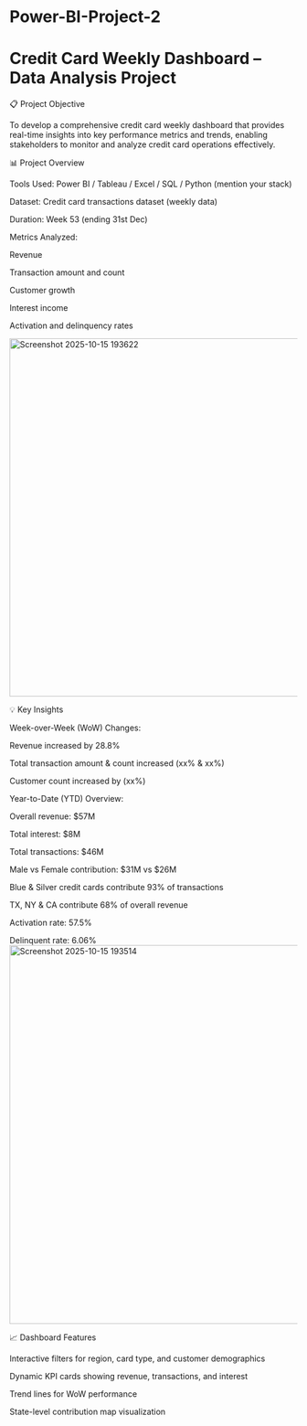 # Power-BI-Project-2

# Credit Card Weekly Dashboard – Data Analysis Project

📋 Project Objective

To develop a comprehensive credit card weekly dashboard that provides real-time insights into key performance metrics and trends, enabling stakeholders to monitor and analyze credit card operations effectively.

📊 Project Overview

Tools Used: Power BI / Tableau / Excel / SQL / Python (mention your stack)

Dataset: Credit card transactions dataset (weekly data)

Duration: Week 53 (ending 31st Dec)

Metrics Analyzed:

Revenue

Transaction amount and count

Customer growth

Interest income

Activation and delinquency rates

<img width="1365" height="627" alt="Screenshot 2025-10-15 193622" src="https://github.com/user-attachments/assets/c968e1d0-67dc-4733-a5d8-85b57ff58d38" />


💡 Key Insights

Week-over-Week (WoW) Changes:

Revenue increased by 28.8%

Total transaction amount & count increased (xx% & xx%)

Customer count increased by (xx%)

Year-to-Date (YTD) Overview:

Overall revenue: $57M

Total interest: $8M

Total transactions: $46M

Male vs Female contribution: $31M vs $26M

Blue & Silver credit cards contribute 93% of transactions

TX, NY & CA contribute 68% of overall revenue

Activation rate: 57.5%

Delinquent rate: 6.06%
<img width="1364" height="663" alt="Screenshot 2025-10-15 193514" src="https://github.com/user-attachments/assets/54e0ceb2-1d7d-4e0e-a280-0e7b90a2bb4f" />


📈 Dashboard Features

Interactive filters for region, card type, and customer demographics

Dynamic KPI cards showing revenue, transactions, and interest

Trend lines for WoW performance

State-level contribution map visualization
